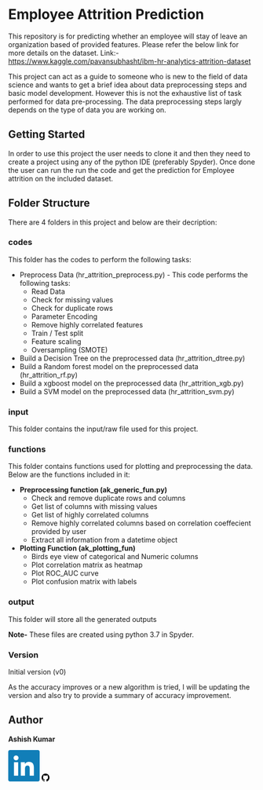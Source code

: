# Employee Attrition Prediction

This repository is for predicting whether an employee will stay of leave an organization based of provided features. 
Please refer the below link for more details on the dataset.
Link:- https://www.kaggle.com/pavansubhasht/ibm-hr-analytics-attrition-dataset

This project can act as a guide to someone who is new to the field of data science and wants to get a brief idea about data preprocessing steps and basic model development.
However this is not the exhaustive list of task performed for data pre-processing. The data preprocessing steps largly depends on the type of data you are working on.


## Getting Started
In order to use this project the user needs to clone it and then they need to create a project using any of the python IDE (preferably Spyder).
Once done the user can run the run the code and get the prediction for Employee attrition on the included dataset.


## Folder Structure
There are 4 folders in this project and below are their decription:

### codes
This folder has the codes to perform the following tasks:

- Preprocess Data (hr_attrition_preprocess.py) - This code performs the following tasks:
    - Read Data
    - Check for missing values
    - Check for duplicate rows
    - Parameter Encoding
    - Remove highly correlated features
    - Train / Test split 
    - Feature scaling
    - Oversampling (SMOTE)
- Build a Decision Tree on the preprocessed data (hr_attrition_dtree.py)
- Build a Random forest model on the preprocessed data (hr_attrition_rf.py)
- Build a xgboost model on the preprocessed data (hr_attrition_xgb.py)
- Build a SVM model on the preprocessed data (hr_attrition_svm.py)
    
### input
This folder contains the input/raw file used for this project.

### functions
This folder contains functions used for plotting and preprocessing the data. Below are the functions included in it:

- **Preprocessing function (ak_generic_fun.py)**
    - Check and remove duplicate rows and columns
    - Get list of columns with missing values
    - Get list of highly correlated columns
    - Remove highly correlated columns based on correlation coeffecient provided by user
    - Extract all information from a datetime object
- **Plotting Function (ak_plotting_fun)**
    - Birds eye view of categorical and Numeric columns
    - Plot correlation matrix as heatmap
    - Plot ROC_AUC curve
    - Plot confusion matrix with labels

### output
This folder will store all the generated outputs
    
**Note-** These files are created using python 3.7 in Spyder.

### Version

Initial version (v0)

As the accuracy improves or a new algorithm is tried, I will be updating the version and also try to provide a summary of accuracy improvement.


## Author
**Ashish Kumar**

[![LinkedIn][1]][2]         [![GitHub][3]][4]

[1]:  Linkedin.png
[2]:  https://www.linkedin.com/in/ashish568/
[3]:  Github.png
[4]:  https://github.com/ashishkr568
